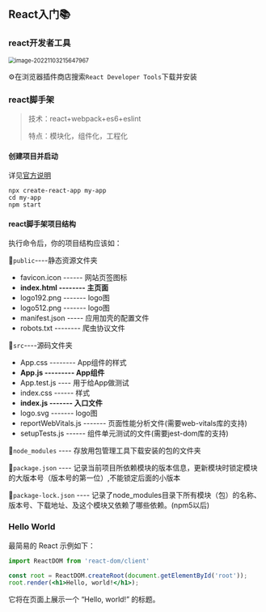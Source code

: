 ## React入门📚

### react开发者工具

<img src="..\..\img\前端\image-20221103215647967.png" alt="image-20221103215647967" style="zoom: 80%;" />

⚙在浏览器插件商店搜索`React Developer Tools`下载并安装

### react脚手架

> 技术：react+webpack+es6+eslint
>
> 特点：模块化，组件化，工程化

#### 创建项目并启动

详见[官方说明](https://cra.docschina.org/docs/getting-started)

```shell
npx create-react-app my-app
cd my-app
npm start
```

#### react脚手架项目结构

执行命令后，你的项目结构应该如：

📂`public`----静态资源文件夹

* favicon.icon ------ 网站页签图标
* **index.html -------- 主页面**
* logo192.png ------- logo图
* logo512.png ------- logo图
* manifest.json ----- 应用加壳的配置文件
* robots.txt -------- 爬虫协议文件

📂`src`----源码文件夹

* App.css -------- App组件的样式
* **App.js --------- App组件**
* App.test.js ---- 用于给App做测试
* index.css ------ 样式
* **index.js ------- 入口文件**
* logo.svg ------- logo图
* reportWebVitals.js ------- 页面性能分析文件(需要web-vitals库的支持)
* setupTests.js ------ 组件单元测试的文件(需要jest-dom库的支持)

📂`node_modules` ---- 存放用包管理工具下载安装的包的文件夹

📄`package.json` ---- 记录当前项目所依赖模块的版本信息，更新模块时锁定模块的大版本号（版本号的第一位）,不能锁定后面的小版本

📄`package-lock.json` ---- 记录了node_modules目录下所有模块（包）的名称、版本号、下载地址、及这个模块又依赖了哪些依赖。(npm5以后)

### Hello World

最简易的 React 示例如下：

```js
import ReactDOM from 'react-dom/client'
```

```jsx
const root = ReactDOM.createRoot(document.getElementById('root'));
root.render(<h1>Hello, world!</h1>);
```

它将在页面上展示一个 “Hello, world!” 的标题。
